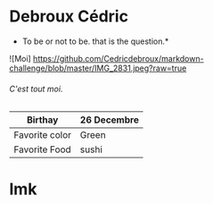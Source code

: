 # Debroux Cédric
* To be or not to be. that is the question.*

![Moi] https://github.com/Cedricdebroux/markdown-challenge/blob/master/IMG_2831.jpeg?raw=true

###### C'est tout moi.

|Birthay       |26 Decembre|
|--------------|-----------|
|Favorite color|Green      |
|Favorite Food |sushi      |
# lmk
